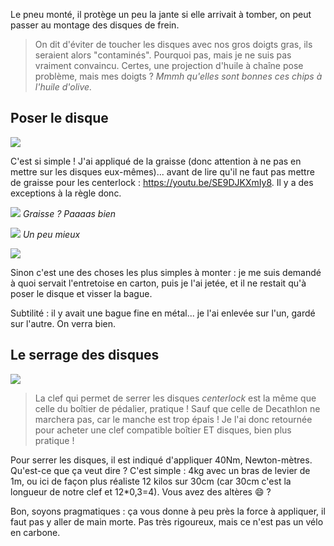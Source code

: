 Le pneu monté, il protège un peu la jante si elle arrivait à tomber, on peut passer au montage des disques de frein.

> On dit d'éviter de toucher les disques avec nos gros doigts gras, ils seraient alors "contaminés". Pourquoi pas, mais je ne suis pas vraiment convaincu. Certes, une projection d'huile à chaîne pose problème, mais mes doigts ? _Mmmh qu'elles sont bonnes ces chips à l'huile d'olive._

## Poser le disque

![](sortie-usine)

C'est si simple ! J'ai appliqué de la graisse (donc attention à ne pas en mettre sur les disques eux-mêmes)... avant de lire qu'il ne faut pas mettre de graisse pour les centerlock : https://youtu.be/SE9DJKXmIy8. Il y a des exceptions à la règle donc.

![](graisse2)
_Graisse ? Paaaas bien_

![](graisse)
_Un peu mieux_

![](carton)

Sinon c'est une des choses les plus simples à monter : je me suis demandé à quoi servait l'entretoise en carton, puis je l'ai jetée, et il ne restait qu'à poser le disque et visser la bague.

Subtilité : il y avait une bague fine en métal... je l'ai enlevée sur l'un, gardé sur l'autre. On verra bien.

## Le serrage des disques

![](clef-disque)

> La clef qui permet de serrer les disques _centerlock_ est la même que celle du boîtier de pédalier, pratique ! Sauf que celle de Decathlon ne marchera pas, car le manche est trop épais ! Je l'ai donc retournée pour acheter une clef compatible boîtier ET disques, bien plus pratique !

Pour serrer les disques, il est indiqué d'appliquer 40Nm, Newton-mètres. Qu'est-ce que ça veut dire ? C'est simple : 4kg avec un bras de levier de 1m, ou ici de façon plus réaliste 12 kilos sur 30cm (car 30cm c'est la longueur de notre clef et 12\*0,3=4). Vous avez des altères 😄 ?

Bon, soyons pragmatiques : ça vous donne à peu près la force à appliquer, il faut pas y aller de main morte. Pas très rigoureux, mais ce n'est pas un vélo en carbone.
